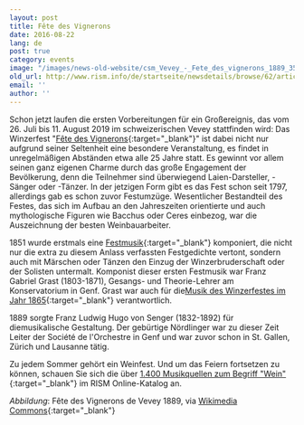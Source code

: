 ```yaml
---
layout: post
title: Fête des Vignerons
date: 2016-08-22
lang: de
post: true
category: events
image: "/images/news-old-website/csm_Vevey_-_Fete_des_vignerons_1889_351307d7a4.jpg"
old_url: http://www.rism.info/de/startseite/newsdetails/browse/62/article/64/fete-des-vignerons.html
email: ''
author: ''
---
```



Schon jetzt laufen die ersten Vorbereitungen für ein Großereignis, das vom 26. Juli bis 11. August 2019 im schweizerischen Vevey stattfinden wird: Das Winzerfest "[Fête des Vignerons](http://www.fetedesvignerons.ch/en/){:target="_blank"}" ist dabei nicht nur aufgrund seiner Seltenheit eine besondere Veranstaltung, es findet in unregelmäßigen Abständen etwa alle 25 Jahre statt. Es gewinnt vor allem seinen ganz eigenen Charme durch das große Engagement der Bevölkerung, denn die Teilnehmer sind überwiegend Laien-Darsteller, -Sänger oder -Tänzer. In der jetzigen Form gibt es das Fest schon seit 1797, allerdings gab es schon zuvor Festumzüge. Wesentlicher Bestandteil des Festes, das sich im Aufbau an den Jahreszeiten orientierte und auch mythologische Figuren wie Bacchus oder Ceres einbezog, war die Auszeichnung der besten Weinbauarbeiter.

1851 wurde erstmals eine [Festmusik](https://opac.rism.info/search?id=402003161){:target="_blank"} komponiert, die nicht nur die extra zu diesem Anlass verfassten Festgedichte vertont, sondern auch mit Märschen oder Tänzen den Einzug der Winzerbruderschaft oder der Solisten untermalt. Komponist dieser ersten Festmusik war Franz Gabriel Grast (1803-1871), Gesangs- und Theorie-Lehrer am Konservatorium in Genf. Grast war auch für die[Musik des Winzerfestes im Jahr 1865](https://opac.rism.info/search?id=402003071){:target="_blank"} verantwortlich.



1889 sorgte Franz Ludwig Hugo von Senger (1832-1892) für diemusikalische Gestaltung. Der gebürtige Nördlinger war zu dieser Zeit Leiter der Société de l'Orchestre in Genf und war zuvor schon in St. Gallen, Zürich und Lausanne tätig.

Zu jedem Sommer gehört ein Weinfest. Und um das Feiern fortsetzen zu können, schauen Sie sich die über [1.400 Musikquellen zum Begriff "Wein"](https://opac.rism.info/search?View=rism&q=Wein){:target="_blank"} im RISM Online-Katalog an.



_Abbildung_: Fête des Vignerons de Vevey 1889, via [Wikimedia Commons](https://commons.wikimedia.org/wiki/File:Vevey_-_f%C3%AAte_des_vignerons_-_affiche_de_1889.jpg?uselang=fr){:target="_blank"}







<script type="text/javascript">var switchTo5x=true;</script><script type="text/javascript" src="http://w.sharethis.com/button/buttons.js"></script><script type="text/javascript">stLight.options({publisher: "9b601438-1ce1-49d8-bfd7-9cff5df54c17", doNotHash: false, doNotCopy: false, hashAddressBar: false});</script>